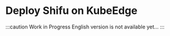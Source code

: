 # Deploy Shifu on KubeEdge

:::caution Work in Progress
English version is not available yet...
:::
